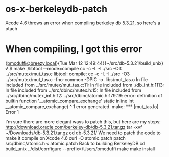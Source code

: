 os-x-berkeleydb-patch
=====================

Xcode 4.6 throws an error when compiling berkeley db 5.3.21, so here's a ptach

When compiling, I got this error
================================
{bmcduffi@breezy.local}{Tue Mar 12 12:49:44}{~/src/db-5.3.21/build_unix}
√ $ make
./libtool --mode=compile cc -c -I. -I../src  -O3  ../src/mutex/mut_tas.c
libtool: compile:  cc -c -I. -I../src -O3 ../src/mutex/mut_tas.c  -fno-common -DPIC -o .libs/mut_tas.o
In file included from ../src/mutex/mut_tas.c:11:
In file included from ./db_int.h:1113:
In file included from ../src/dbinc/mutex.h:15:
In file included from ../src/dbinc/mutex_int.h:12:
../src/dbinc/atomic.h:179:19: error: definition of builtin function '__atomic_compare_exchange'
static inline int __atomic_compare_exchange(
                  ^
1 error generated.
make: *** [mut_tas.lo] Error 1


I'm sure there are more elegant ways to patch this, but here are my steps:
http://download.oracle.com/berkeley-db/db-5.3.21.tar.gz
    tar -xvf ~/Downloads/db-5.3.21.tar.gz
    cd db-5.3.21/
We need to patch the code to make it compile on Xcode 4.6
    curl -O atomic.patch
    patch src/dbinc/atomic.h < atomic.patch
Back to building BerkeleyDB
    cd build_unix
    ../dist/configure --prefix=/Users/bmcduffi
    make
    make install
